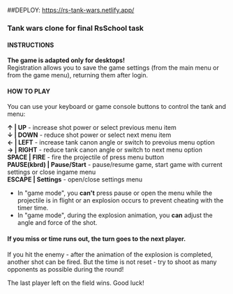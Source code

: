 ##DEPLOY: https://rs-tank-wars.netlify.app/
### Tank wars clone for final RsSchool task
#### INSTRUCTIONS
**The game is adapted only for desktops!**\
Registration allows you to save the game settings (from the main menu or from the game menu), returning them after login.

#### HOW TO PLAY
You can use your keyboard or game console buttons to control the tank and menu:

**↑ | UP** - increase shot power or select previous menu item\
**↓ | DOWN** - reduce shot power or select next menu item\
**← | LEFT** - increase tank canon angle or switch to prevoius menu option\
**→ | RIGHT** - reduce tank canon angle or switch to next menu option\
**SPACE | FIRE** - fire the projectile of press menu button\
**PAUSE(kbrd) | Pause/Start** - pause/resume game, start game with current settings or close ingame menu\
**ESCAPE | Settings** - open/close settings menu

+ In "game mode", you **can't** press pause or open the menu while the projectile is in flight or an explosion occurs to prevent cheating with the timer time.
+ In "game mode", during the explosion animation, you **can** adjust the angle and force of the shot.

#### If you miss or time runs out, the turn goes to the next player.

If you hit the enemy - after the animation of the explosion is completed, another shot can be fired. But the time is not reset - try to shoot as many opponents as possible during the round!

The last player left on the field wins. Good luck!
